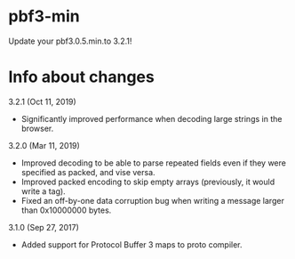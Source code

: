 # pbf3-min

Update your pbf3.0.5.min.to 3.2.1!


# Info about changes
3.2.1 (Oct 11, 2019)

 - Significantly improved performance when decoding large strings in the browser.

3.2.0 (Mar 11, 2019)

 - Improved decoding to be able to parse repeated fields even if they were specified as packed, and vise versa.
 - Improved packed encoding to skip empty arrays (previously, it would write a tag).
 - Fixed an off-by-one data corruption bug when writing a message larger than 0x10000000 bytes.

3.1.0 (Sep 27, 2017)

 - Added support for Protocol Buffer 3 maps to proto compiler.
